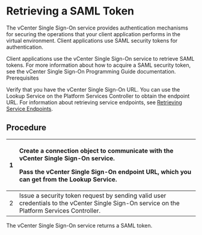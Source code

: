 # Retrieving a SAML Token

The vCenter Single Sign-On service provides authentication mechanisms for securing the operations that your client application performs in the virtual environment. Client applications use SAML security tokens for authentication. 

Client applications use the vCenter Single Sign-On service to retrieve SAML tokens. For more information about how to acquire a SAML security token, see the vCenter Single Sign-On Programming Guide documentation. Prerequisites 

Verify that you have the vCenter Single Sign-On URL. You can use the Lookup Service on the Platform Services Controller to obtain the endpoint URL. For information about retrieving service endpoints, see [Retrieving Service Endpoints](https://vdc-repo.vmware.com/vmwb-repository/dcr-public/64cb9a20-f092-41c5-9e10-08fb7e391407/e9127d93-e269-4c69-a0be-27a9b86f640b/doc/GUID-C0A7294E-E1C6-41EA-BB2F-E319D85F3576.html#GUID-C0A7294E-E1C6-41EA-BB2F-E319D85F3576). 

## Procedure 

<table>
  <thead>
    <tr>
      <th style="text-align:left">1</th>
      <th style="text-align:left">
        <p>Create a connection object to communicate with the vCenter Single Sign-On
          service.</p>
        <p>Pass the vCenter Single Sign-On endpoint URL, which you can get from the
          Lookup Service.</p>
      </th>
    </tr>
  </thead>
  <tbody>
    <tr>
      <td style="text-align:left">2</td>
      <td style="text-align:left">Issue a security token request by sending valid user credentials to the
        vCenter Single Sign-On service on the Platform Services Controller.</td>
    </tr>
  </tbody>
</table>The vCenter Single Sign-On service returns a SAML token.

